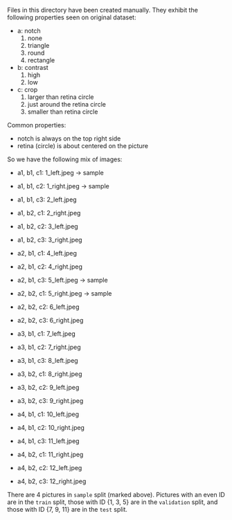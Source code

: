 Files in this directory have been created manually.
They exhibit the following properties seen on original dataset:

 - a: notch
   1. none
   2. triangle
   3. round
   4. rectangle
 - b: contrast
   1. high
   2. low
 - c: crop
   1. larger than retina circle
   2. just around the retina circle
   3. smaller than retina circle

Common properties:

 - notch is always on the top right side
 - retina (circle) is about centered on the picture

So we have the following mix of images:
 - a1, b1, c1: 1_left.jpeg  -> sample
 - a1, b1, c2: 1_right.jpeg -> sample
 - a1, b1, c3: 2_left.jpeg
 - a1, b2, c1: 2_right.jpeg
 - a1, b2, c2: 3_left.jpeg
 - a1, b2, c3: 3_right.jpeg

 - a2, b1, c1: 4_left.jpeg
 - a2, b1, c2: 4_right.jpeg
 - a2, b1, c3: 5_left.jpeg -> sample
 - a2, b2, c1: 5_right.jpeg -> sample
 - a2, b2, c2: 6_left.jpeg
 - a2, b2, c3: 6_right.jpeg

 - a3, b1, c1: 7_left.jpeg
 - a3, b1, c2: 7_right.jpeg
 - a3, b1, c3: 8_left.jpeg
 - a3, b2, c1: 8_right.jpeg
 - a3, b2, c2: 9_left.jpeg
 - a3, b2, c3: 9_right.jpeg

 - a4, b1, c1: 10_left.jpeg
 - a4, b1, c2: 10_right.jpeg
 - a4, b1, c3: 11_left.jpeg
 - a4, b2, c1: 11_right.jpeg
 - a4, b2, c2: 12_left.jpeg
 - a4, b2, c3: 12_right.jpeg

There are 4 pictures in `sample` split (marked above).
Pictures with an even ID are in the `train` split, those with ID {1, 3, 5} are
in the `validation` split, and those with ID {7, 9, 11} are in the `test` split.
